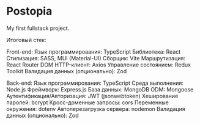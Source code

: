 # Postopia

My first fullstack project.

Итоговый стек:

Front-end:
Язык программирования: TypeScript
Библиотека: React
Стилизация: SASS, MUI (Material-UI)
Сборщик: Vite
Маршрутизация: React Router DOM
HTTP-клиент: Axios
Управление состоянием: Redux Toolkit
Валидация данных (опционально): Zod

Back-end:
Язык программирования: TypeScript
Среда выполнения: Node.js
Фреймворк: Express.js
База данных: MongoDB
ODM: Mongoose
Аутентификация/Авторизация: JWT (jsonwebtoken)
Хеширование паролей: bcrypt
Кросс-доменные запросы: cors
Переменные окружения: dotenv
Автоперезагрузка сервера: nodemon
Валидация данных (опционально): Zod
